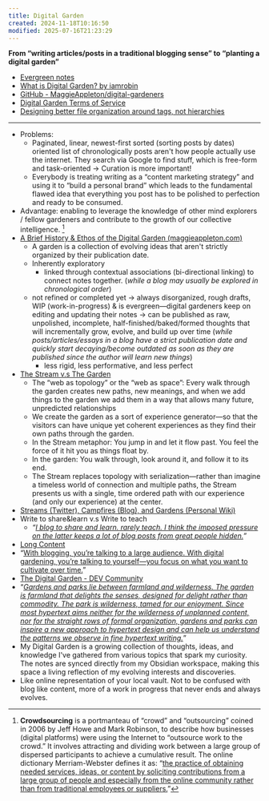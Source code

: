 ```yaml
---
title: Digital Garden
created: 2024-11-18T10:16:50
modified: 2025-07-16T21:23:29
---
```


**From “writing articles/posts in a traditional blogging sense” to “planting a digital garden”**

* [Evergreen notes](https://notes.andymatuschak.org/Evergreen_notes)
* [What is Digital Garden? by iamrobin](https://www.iamrob.in/garden/projects/Digital%20Garden.md)
* [GitHub - MaggieAppleton/digital-gardeners](https://github.com/MaggieAppleton/digital-gardeners)
* [Digital Garden Terms of Service](https://www.swyx.io/digital-garden-tos)
* [Designing better file organization around tags, not hierarchies](https://www.nayuki.io/page/designing-better-file-organization-around-tags-not-hierarchies#hierarchical-organization-is-clumsy)

---

* Problems:
	* Paginated, linear, newest-first sorted (sorting posts by dates) oriented list of chronologically posts aren't how people actually use the internet. They search via Google to find stuff, which is free-form and task-oriented → Curation is more important!
	* Everybody is treating writing as a “content marketing strategy” and using it to “build a personal brand” which leads to the fundamental flawed idea that everything you post has to be polished to perfection and ready to be consumed.
* Advantage: enabling to leverage the knowledge of other mind explorers / fellow gardeners and contribute to the growth of our collective intelligence. [^1]
* [A Brief History & Ethos of the Digital Garden (maggieappleton.com)](https://maggieappleton.com/garden-history)
	* A garden is a collection of evolving ideas that aren't strictly organized by their publication date.
	* Inherently exploratory
		* linked through contextual associations (bi-directional linking) to connect notes together. (_while a blog may usually be explored in chronological order_)
	* not refined or completed yet → always disorganized, rough drafts, WIP (work-in-progress) & is evergreen—digital gardeners keep on editing and updating their notes → can be published as raw, unpolished, incomplete, half-finished/baked/formed thoughts that will incrementally grow, evolve, and build up over time (_while posts/articles/essays in a blog have a strict publication date and quickly start decaying/become outdated as soon as they are published since the author will learn new things_)
		* less rigid, less performative, and less perfect
* [The Stream v.s The Garden](https://hapgood.us/2015/10/17/the-garden-and-the-stream-a-technopastoral/)
	* The “web as topology” or the “web as space”: Every walk through the garden creates new paths, new meanings, and when we add things to the garden we add them in a way that allows many future, unpredicted relationships
	* We create the garden as a sort of experience generator—so that the visitors can have unique yet coherent experiences as they find their own paths through the garden.
	* In the Stream metaphor: You jump in and let it flow past. You feel the force of it hit you as things float by.
	* In the garden: You walk through, look around it, and follow it to its end.
	* The Stream replaces topology with serialization—rather than imagine a timeless world of connection and multiple paths, the Stream presents us with a single, time ordered path with our experience (and only our experience) at the center.
* [Streams (Twitter), Campfires (Blog), and Gardens (Personal Wiki)](https://tomcritchlow.com/2018/10/10/of-gardens-and-wikis/)
* Write to share&learn v.s Write to teach
	* _“_[_I blog to share and learn. rarely teach. I think the imposed pressure on the latter keeps a lot of blog posts from great people hidden._](https://quip.com/jgBUALiGBjwp)_”_
* [Long Content](https://gwern.net/about#long-content)
* “[With blogging, you’re talking to a large audience. With digital gardening, you’re talking to yourself—you focus on what you want to cultivate over time.](https://www.technologyreview.com/2020/09/03/1007716/digital-gardens-let-you-cultivate-your-own-little-bit-of-the-internet/)”
* [The Digital Garden - DEV Community](https://dev.to/jbranchaud/the-digital-garden-l10)
* “[_Gardens and parks lie between farmland and wilderness. The garden is farmland that delights the senses, designed for delight rather than commodity. The park is wilderness, tamed for our enjoyment. Since most hypertext aims neither for the wilderness of unplanned content, nor for the straight rows of formal organization, gardens and parks can inspire a new approach to hypertext design and can help us understand the patterns we observe in fine hypertext writing._](http://www.eastgate.com/garden/Gardens.html)”
* My Digital Garden is a growing collection of thoughts, ideas, and knowledge I've gathered from various topics that spark my curiosity. The notes are synced directly from my Obsidian workspace, making this space a living reflection of my evolving interests and discoveries.
* Like online representation of your local vault. Not to be confused with blog like content, more of a work in progress that never ends and always evolves.

[^1]: **Crowdsourcing** is a portmanteau of “crowd” and “outsourcing” coined in 2006 by Jeff Howe and Mark Robinson, to describe how businesses (digital platforms) were using the Internet to “outsource work to the crowd.” It involves attracting and dividing work between a large group of dispersed participants to achieve a cumulative result. The online dictionary Merriam-Webster defines it as: “[the practice of obtaining needed services, ideas, or content by soliciting contributions from a large group of people and especially from the online community rather than from traditional employees or suppliers.](https://www.merriam-webster.com/dictionary/crowdsourcing)”
